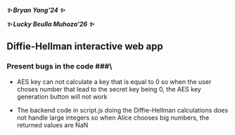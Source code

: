 ***✨ Bryan Yang'24 ✨***

***✨ Lucky Beulla Muhoza'26 ✨***

## Diffie-Hellman interactive web app ##

### Present bugs in the code ###\

* AES key can not calculate a key that is equal to 0 so when the user choses number that lead to the secret key being 0, the AES key generation button will not work

* The backend code in script.js doing the Diffie-Hellman calculations does not handle large integers so when Alice chooses big numbers, the returned values are NaN



